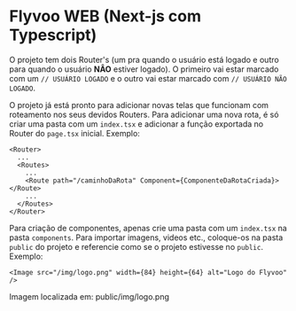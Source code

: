 # Flyvoo WEB (Next-js com Typescript)

O projeto tem dois Router's (um pra quando o usuário está logado e outro para quando o usuário <b>NÂO</b> estiver logado). O primeiro vai estar marcado com um `// USUÁRIO LOGADO` e o outro vai estar marcado com `// USUÁRIO NÃO LOGADO`.

O projeto já está pronto para adicionar novas telas que funcionam com roteamento nos seus devidos Routers. Para adicionar uma nova rota, é só criar uma pasta com um `index.tsx` e adicionar a função exportada no Router do `page.tsx` inicial. Exemplo:

```
<Router>
  ...
  <Routes>
    ...
    <Route path="/caminhoDaRota" Component={ComponenteDaRotaCriada}></Route>
    ...
  </Routes>
</Router>
```

Para criação de componentes, apenas crie uma pasta com um `index.tsx` na pasta `components`. Para importar imagens, videos etc., coloque-os na pasta `public` do projeto e referencie como se o projeto estivesse no `public`. Exemplo:

```
<Image src="/img/logo.png" width={84} height={64} alt="Logo do Flyvoo" />
```

Imagem localizada em: public/img/logo.png
